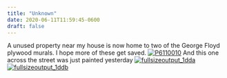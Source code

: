 ```yaml
---
title: "Unknown"
date: 2020-06-11T11:59:45-0600
draft: false
---
```


A unused property near my house is now home to two of the George Floyd plywood murals. I hope more of these get saved.
[![P6110010](https://live.staticflickr.com/65535/49995905882_76ed11c09e_c.jpg)](https://www.flickr.com/photos/ianwhitney/49995905882/in/datetaken/ "P6110010")
And this one across the street was just painted yesterday
[![fullsizeoutput_1dda](https://live.staticflickr.com/65535/49995905252_faa31986fe_c.jpg)](https://www.flickr.com/photos/ianwhitney/49995905252/in/datetaken/ "fullsizeoutput_1dda") [![fullsizeoutput_1ddb](https://live.staticflickr.com/65535/49995649626_68bb3b5f6a_c.jpg)](https://www.flickr.com/photos/ianwhitney/49995649626/in/datetaken/ "fullsizeoutput_1ddb")
